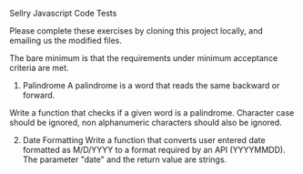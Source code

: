 Sellry Javascript Code Tests

Please complete these exercises by cloning this project locally, and emailing us the modified files.

The bare minimum is that the requirements under minimum acceptance criteria are met.

1. Palindrome
A palindrome is a word that reads the same backward or forward.

Write a function that checks if a given word is a palindrome. Character case should be ignored, non alphanumeric characters should also be ignored.


2. Date Formatting
Write a function that converts user entered date formatted as M/D/YYYY to a format required by an API (YYYYMMDD). The parameter "date" and the return value are strings.
